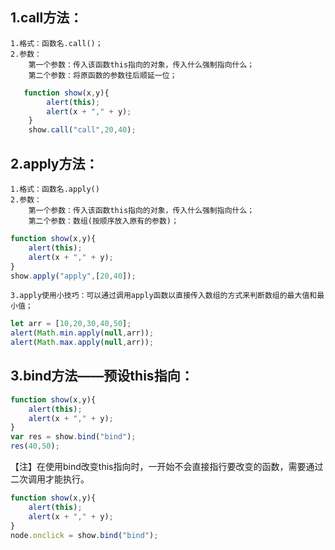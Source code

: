 ## 1.call方法：
	1.格式：函数名.call()；
	2.参数：
		第一个参数：传入该函数this指向的对象，传入什么强制指向什么；
		第二个参数：将原函数的参数往后顺延一位；
```javascript
   function show(x,y){
	    alert(this);
	    alert(x + "," + y);
	}
	show.call("call",20,40);
```
## 2.apply方法：
	1.格式：函数名.apply()
	2.参数：
		第一个参数：传入该函数this指向的对象，传入什么强制指向什么；
		第二个参数：数组(按顺序放入原有的参数)；
```javascript
function show(x,y){
	alert(this);
	alert(x + "," + y);
}
show.apply("apply",[20,40]);
```
	3.apply使用小技巧：可以通过调用apply函数以直接传入数组的方式来判断数组的最大值和最小值；
```javascript
let arr = [10,20,30,40,50];
alert(Math.min.apply(null,arr));
alert(Math.max.apply(null,arr));
```
## 3.bind方法——预设this指向：
```javascript
function show(x,y){
	alert(this);
	alert(x + "," + y);
}
var res = show.bind("bind");
res(40,50);
```
【注】在使用bind改变this指向时，一开始不会直接指行要改变的函数，需要通过二次调用才能执行。
```javascript
function show(x,y){
	alert(this);
	alert(x + "," + y);
}
node.onclick = show.bind("bind");
```

